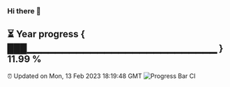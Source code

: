 ### Hi there 👋
⏳ Year progress { ███▁▁▁▁▁▁▁▁▁▁▁▁▁▁▁▁▁▁▁▁▁▁▁▁▁▁▁ } 11.99 %
---
⏰ Updated on Mon, 13 Feb 2023 18:19:48 GMT
![Progress Bar CI](https://github.com/liununu/liununu/workflows/Progress%20Bar%20CI/badge.svg)
